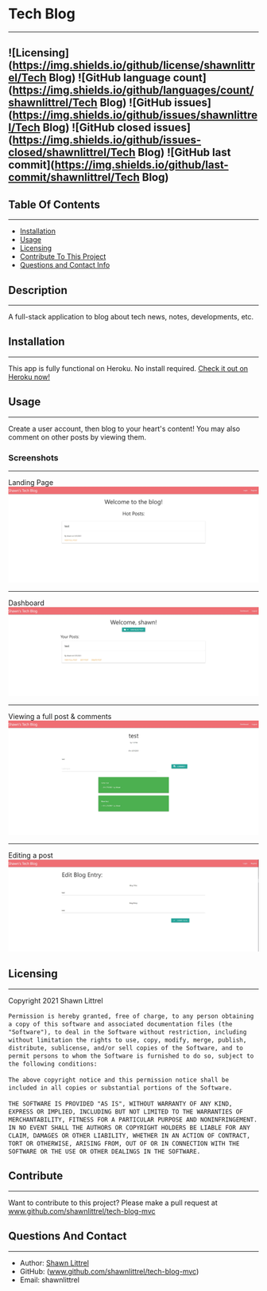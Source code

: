 # Tech Blog
---
    
    
![Licensing](https://img.shields.io/github/license/shawnlittrel/Tech Blog)   ![GitHub language count](https://img.shields.io/github/languages/count/shawnlittrel/Tech Blog)      ![GitHub issues](https://img.shields.io/github/issues/shawnlittrel/Tech Blog)   ![GitHub closed issues](https://img.shields.io/github/issues-closed/shawnlittrel/Tech Blog)      ![GitHub last commit](https://img.shields.io/github/last-commit/shawnlittrel/Tech Blog)
---


    
## Table Of Contents
---
* [Installation](#installation)
* [Usage](#usage)
* [Licensing](#licensing)
* [Contribute To This Project](#contribute)
* [Questions and Contact Info](#questions-and-contact)

    
## Description
---
A full-stack application to blog about tech news, notes, developments, etc.
    

    
## Installation
---
This app is fully functional on Heroku.  No install required.
[Check it out on Heroku now!](https://shawns-tech-blog.herokuapp.com/)


    
## Usage
---
Create a user account, then blog to your heart's content!  You may also comment on other posts by viewing them.

### Screenshots
---
Landing Page
![Screenshot](./assets/images/landing-page.JPG "Landing Page")

---
Dashboard
![Screenshot](./assets/images/dashboard.JPG "Dashboard")

---
Viewing a full post & comments
![Screenshot](./assets/images/full-post.JPG "Full Post")

---
Editing a post
![Screenshot](./assets/images/edit-post.JPG "Edit Post")

    
    
## Licensing
---
Copyright 2021 Shawn Littrel 
    
    Permission is hereby granted, free of charge, to any person obtaining a copy of this software and associated documentation files (the "Software"), to deal in the Software without restriction, including without limitation the rights to use, copy, modify, merge, publish, distribute, sublicense, and/or sell copies of the Software, and to permit persons to whom the Software is furnished to do so, subject to the following conditions:  
        
    The above copyright notice and this permission notice shall be included in all copies or substantial portions of the Software. 
        
    THE SOFTWARE IS PROVIDED "AS IS", WITHOUT WARRANTY OF ANY KIND, EXPRESS OR IMPLIED, INCLUDING BUT NOT LIMITED TO THE WARRANTIES OF MERCHANTABILITY, FITNESS FOR A PARTICULAR PURPOSE AND NONINFRINGEMENT. IN NO EVENT SHALL THE AUTHORS OR COPYRIGHT HOLDERS BE LIABLE FOR ANY CLAIM, DAMAGES OR OTHER LIABILITY, WHETHER IN AN ACTION OF CONTRACT, TORT OR OTHERWISE, ARISING FROM, OUT OF OR IN CONNECTION WITH THE SOFTWARE OR THE USE OR OTHER DEALINGS IN THE SOFTWARE.


    
    
    
## Contribute
---
Want to contribute to this project?  Please make a pull request at www.github.com/shawnlittrel/tech-blog-mvc


    
## Questions And Contact
---
* Author: [Shawn Littrel](www.github.com/shawnlittrel)
* GitHub: (www.github.com/shawnlittrel/tech-blog-mvc)
* Email: shawnlittrel
    
    